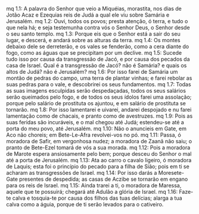 mq 1.1: A palavra do Senhor que veio a Miquéias, morastita, nos dias de Jotão Acaz e Ezequias reis de Judá a qual ele viu sobre Samária e Jerusalém.
mq 1.2: Ouvi, todos os povos; presta atenção, ó terra, e tudo o que nela há; e seja testemunha contra vós o Senhor Deus, o Senhor desde o seu santo templo.
mq 1.3: Porque eis que o Senhor está a sair do seu lugar, e descerá, e andará sobre as alturas da terra.
mq 1.4: Os montes debaixo dele se derreterão, e os vales se fenderão, como a cera diante do fogo, como as águas que se precipitam por um declive.
mq 1.5: Sucede tudo isso por causa da transgressão de Jacó, e por causa dos pecados da casa de Israel. Qual é a transgressão de Jacó? não é Samária? e quais os altos de Judá? não é Jerusalém?
mq 1.6: Por isso farei de Samária um montão de pedras do campo, uma terra de plantar vinhas; e farei rebolar as suas pedras para o vale, e descobrirei os seus fundamentos.
mq 1.7: Todas as suas imagens esculpidas serão despedaçadas, todos os seus salários serão queimados pelo fogo, e de todos os seus ídolos farei uma assolação; porque pelo salário de prostituta os ajuntou, e em salário de prostituta se tornarão.
mq 1.8: Por isso lamentarei e uivarei, andarei despojado e nu farei lamentação como de chacais, e pranto como de avestruzes.
mq 1.9: Pois as suas feridas são incuráveis, e o mal chegou até Judá; estendeu-se até a porta do meu povo, até Jerusalém.
mq 1.10: Não o anuncieis em Gate, em Aco não choreis; em Bete-Le-Afra revolvei-vos no pó.
mq 1.11: Passa, ó moradora de Safir, em vergonhosa nudez; a moradora de Zaanã não saiu; o pranto de Bete-Ezel tomará de vós a sua morada.
mq 1.12: Pois a moradora de Marote espera ansiosamente pelo bem; porque desceu do Senhor o mal até a porta de Jerusalém.
mq 1.13: Ata ao carro o cavalo ligeiro, ó moradora de Laquis; esta foi o princípio do pecado para a filha de Sião; pois em ti se acharam as transgressões de Israel.
mq 1.14: Por isso darás a Moresete-Gate presentes de despedida; as casas de Aczibe se tornarão em engano para os reis de Israel.
mq 1.15: Ainda trarei a ti, o moradora de Maressa, aquele que te possuirá; chegará até Adulão a glória de Israel.
mq 1.16: Faze-te calva e tosquia-te por causa dos filhos das tuas delícias; alarga a tua calva como a águia, porque de ti serão levados para o cativeiro.
